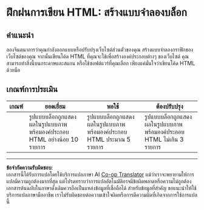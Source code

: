 <!--
CO_OP_TRANSLATOR_METADATA:
{
  "original_hash": "970776c81401c9aacb34f365edac6b53",
  "translation_date": "2025-08-26T21:31:34+00:00",
  "source_file": "3-terrarium/1-intro-to-html/assignment.md",
  "language_code": "th"
}
-->
# ฝึกฝนการเขียน HTML: สร้างแบบจำลองบล็อก

## คำแนะนำ

ลองจินตนาการว่าคุณกำลังออกแบบหรือปรับปรุงเว็บไซต์ส่วนตัวของคุณ สร้างแบบจำลองกราฟิกของเว็บไซต์ของคุณ จากนั้นเขียนโค้ด HTML ที่คุณจะใช้เพื่อสร้างองค์ประกอบต่างๆ ของเว็บไซต์ คุณสามารถทำสิ่งนี้บนกระดาษและสแกน หรือใช้ซอฟต์แวร์ที่คุณเลือก เพียงแค่มั่นใจว่าเขียนโค้ด HTML ด้วยมือ

## เกณฑ์การประเมิน

| เกณฑ์ | ยอดเยี่ยม                                                                                 | พอใช้                                                                          | ต้องปรับปรุง                                                                      |
| ------ | ----------------------------------------------------------------------------------------- | ------------------------------------------------------------------------------ | --------------------------------------------------------------------------------- |
|        | รูปแบบบล็อกถูกแสดงผลในรูปแบบภาพ พร้อมองค์ประกอบ HTML อย่างน้อย 10 รายการ               | รูปแบบบล็อกถูกแสดงผลในรูปแบบภาพ พร้อมองค์ประกอบ HTML ประมาณ 5 รายการ         | รูปแบบบล็อกถูกแสดงผลในรูปแบบภาพ พร้อมองค์ประกอบ HTML ไม่เกิน 3 รายการ           |

---

**ข้อจำกัดความรับผิดชอบ**:  
เอกสารนี้ได้รับการแปลโดยใช้บริการแปลภาษา AI [Co-op Translator](https://github.com/Azure/co-op-translator) แม้ว่าเราจะพยายามให้การแปลมีความถูกต้องมากที่สุด แต่โปรดทราบว่าการแปลอัตโนมัติอาจมีข้อผิดพลาดหรือความไม่ถูกต้อง เอกสารต้นฉบับในภาษาดั้งเดิมควรถือเป็นแหล่งข้อมูลที่เชื่อถือได้ สำหรับข้อมูลที่สำคัญ ขอแนะนำให้ใช้บริการแปลภาษามืออาชีพ เราไม่รับผิดชอบต่อความเข้าใจผิดหรือการตีความผิดที่เกิดจากการใช้การแปลนี้